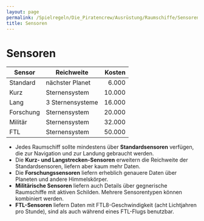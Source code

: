 ```yaml
---
layout: page
permalink: /Spielregeln/Die_Piratencrew/Ausrüstung/Raumschiffe/Sensoren
title: Sensoren
---
```


# Sensoren

| Sensor | Reichweite | Kosten |
| ------ | ---------- | -----: |
| Standard | nächster Planet | 6.000 |
| Kurz | Sternensystem | 10.000 |
| Lang | 3 Sternensysteme | 16.000 |
| Forschung | Sternensystem | 20.000 |
| Militär | Sternensystem | 32.000 |
| FTL | Sternensystem | 50.000 |

- Jedes Raumschiff sollte mindestens über **Standardsensoren** verfügen, die zur Navigation und zur Landung gebraucht werden.
- Die **Kurz- und Langstrecken-Sensoren** erweitern die Reichweite der Standardsensoren, liefern aber kaum mehr Daten.
- Die **Forschungssensoren** liefern erheblich genauere Daten über Planeten und andere Himmelskörper.
- **Militärische Sensoren** liefern auch Details über gegnerische Raumschiffe mit aktiven Schilden. Mehrere Sensorentypen können kombiniert werden.
- **FTL-Sensoren** liefern Daten mit FTL8-Geschwindigkeit (acht Lichtjahren pro Stunde), sind als auch während eines FTL-Flugs benutzbar.
